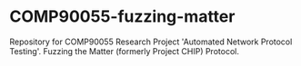 # COMP90055-fuzzing-matter
Repository for COMP90055 Research Project 'Automated Network Protocol Testing'. Fuzzing the Matter (formerly Project CHIP) Protocol.